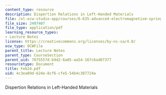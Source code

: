 ```yaml
---
content_type: resource
description: Dispertion Relations in Left-Handed Materials
file: /ol-ocw-studio-app/courses/6-635-advanced-electromagnetism-spring-2003/4c3ea09d624e8cf6cfe554b4c307724a_Feb24.pdf
file_size: 2497407
file_type: application/pdf
learning_resource_types:
- Lecture Notes
license: https://creativecommons.org/licenses/by-nc-sa/4.0/
ocw_type: OCWFile
parent_title: Lecture Notes
parent_type: CourseSection
parent_uid: 7075557d-b9d2-6a05-aa54-167c6ad07377
resourcetype: Document
title: Feb24.pdf
uid: 4c3ea09d-624e-8cf6-cfe5-54b4c307724a
---
```

Dispertion Relations in Left-Handed Materials